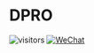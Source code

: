 # DPRO

![visitors](https://visitor-badge.laobi.icu/badge?page_id=Evolutionary-Intelligence.DPRO)
[![WeChat](https://img.shields.io/badge/WeChat-07C160?logo=wechat&logoColor=white)](https://github.com/Evolutionary-Intelligence/pypop-docs/blob/main/WeChat/WeChat-20251004.jpg)
